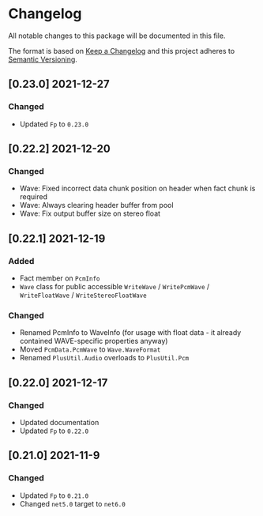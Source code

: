 # Changelog
All notable changes to this package will be documented in this file.

The format is based on [Keep a Changelog](http://keepachangelog.com/en/1.0.0/)
and this project adheres to [Semantic Versioning](http://semver.org/spec/v2.0.0.html).

## [0.23.0] 2021-12-27
### Changed
- Updated `Fp` to `0.23.0`

## [0.22.2] 2021-12-20
### Changed
- Wave: Fixed incorrect data chunk position on header when fact chunk is required
- Wave: Always clearing header buffer from pool
- Wave: Fix output buffer size on stereo float

## [0.22.1] 2021-12-19
### Added
- Fact member on `PcmInfo`
- `Wave` class for public accessible `WriteWave` / `WritePcmWave` / `WriteFloatWave` / `WriteStereoFloatWave`

### Changed
- Renamed PcmInfo to WaveInfo (for usage with float data - it already contained WAVE-specific properties anyway)
- Moved `PcmData.PcmWave` to `Wave.WaveFormat`
- Renamed `PlusUtil.Audio` overloads to `PlusUtil.Pcm`

## [0.22.0] 2021-12-17
### Changed
- Updated documentation
- Updated `Fp` to `0.22.0`

## [0.21.0] 2021-11-9
### Changed
- Updated `Fp` to `0.21.0`
- Changed `net5.0` target to `net6.0`
